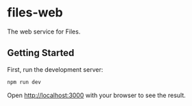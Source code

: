 # files-web

The web service for Files.

## Getting Started

First, run the development server:

```bash
npm run dev
```

Open [http://localhost:3000](http://localhost:3000) with your browser to see the result.
